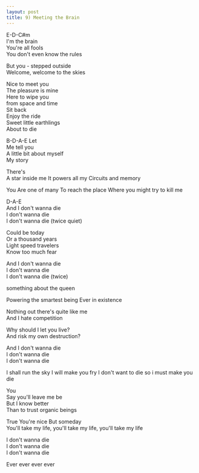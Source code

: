 ```yaml
---
layout: post
title: 9) Meeting the Brain
---
```


E-D-C#m  
I'm the brain  
You're all fools  
You don't even know the rules    

But you - stepped outside  
Welcome, welcome to the skies  

Nice to meet you  
The pleasure is mine  
Here to wipe you  
from space and time  
Sit back  
Enjoy the ride  
Sweet little earthlings  
About to die  

B-D-A-E
Let  
Me tell you  
A little bit about myself  
My story  

There's  
A star inside me
It powers all my
Circuits and memory 

You
Are one of many
To reach the place
Where you might try to kill me

D-A-E  
And I don't wanna die  
I don't wanna die  
I don't wanna die (twice quiet)  

Could be today  
Or a thousand years  
Light speed travelers  
Know too much fear  

And I don't wanna die  
I don't wanna die  
I don't wanna die (twice)  

something about the queen  

Powering the smartest being
Ever in existence

Nothing out there's quite like me  
And I hate competition  

Why should I let you live?  
And risk my own destruction?  

And I don't wanna die  
I don't wanna die  
I don't wanna die  

I shall run the sky
I will make you fry
I don't want to die
so i must make you die


You  
Say you'll leave me be  
But I know better  
Than to trust organic beings  

True
You're nice
But someday  
You'll take my life, you'll take my life, you'll take my life  

I don't wanna die  
I don't wanna die  
I don't wanna die  

Ever ever ever ever  